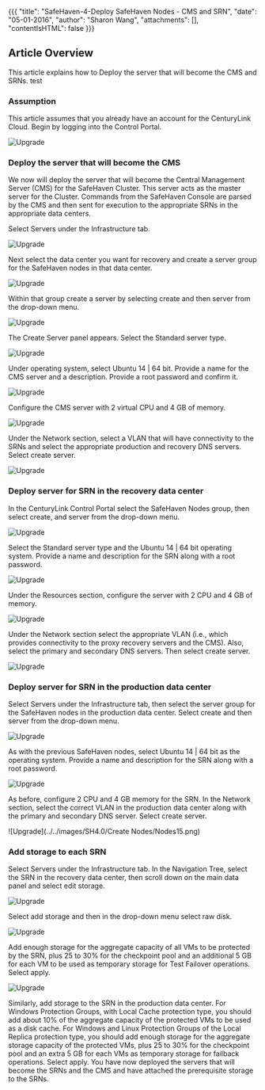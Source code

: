 {{{
  "title": "SafeHaven-4-Deploy SafeHaven Nodes - CMS and SRN",
  "date": "05-01-2016",
  "author": "Sharon Wang",
  "attachments": [],
  "contentIsHTML": false
}}}
## Article Overview
This article explains how to Deploy the server that will become the CMS and SRNs.
test
### Assumption
This article assumes that you already have an account for the CenturyLink Cloud. Begin by logging into the Control Portal.

![Upgrade](../../images/SH4.0/Create%20Nodes/Nodes1.png)

### Deploy the server that will become the CMS  

We now will deploy the server that will become the Central Management Server (CMS) for the SafeHaven Cluster. This server acts as the master server for the Cluster.  Commands from the SafeHaven Console are parsed by the CMS and then sent for execution to the appropriate SRNs in the appropriate data centers.

Select Servers under the Infrastructure tab.

![Upgrade](../../images/SH4.0/Create%20Nodes/Nodes2.png)

Next select the data center you want for recovery and create a server group for the SafeHaven nodes in that data center. 

![Upgrade](../../images/SH4.0/Create%20Nodes/Nodes3.png)

Within that group create a server by selecting create and then server from the drop-down menu.

![Upgrade](../../images/SH4.0/Create%20Nodes/Nodes4.png)

The Create Server panel appears. Select the Standard server type.

![Upgrade](../../images/SH4.0/Create%20Nodes/Nodes5.png)

Under operating system, select Ubuntu 14 | 64 bit. Provide a name for the CMS server and a description.  Provide a root password and confirm it.

![Upgrade](../../images/SH4.0/Create%20Nodes/Nodes6.png)

Configure the CMS server with 2 virtual CPU and 4 GB of memory.

![Upgrade](../../images/SH4.0/Create%20Nodes/Nodes7.png)

Under the Network section, select a VLAN that will have connectivity to the SRNs and select the appropriate production and recovery DNS servers. Select create server.

![Upgrade](../../images/SH4.0/Create%20Nodes/Nodes8.png)

### Deploy server for SRN in the recovery data center  

In the CenturyLink Control Portal select the SafeHaven Nodes group, then select create, and server from the drop-down menu.

![Upgrade](../../images/SH4.0/Create%20Nodes/Nodes9.png)

Select the Standard server type and the Ubuntu 14 | 64 bit operating system. Provide a name and description for the SRN along with a root password.

![Upgrade](../../images/SH4.0/Create%20Nodes/Nodes10.png)

Under the Resources section, configure the server with 2 CPU and 4 GB of memory.

![Upgrade](../../images/SH4.0/Create%20Nodes/Nodes11.png)

Under the Network section select the appropriate VLAN (i.e., which provides connectivity to the proxy recovery servers and the CMS). Also, select the primary and secondary DNS servers. Then select create server.

![Upgrade](../../images/SH4.0/Create%20Nodes/Nodes12.png)

### Deploy server for SRN in the production data center  

Select Servers under the Infrastructure tab, then select the server group for the SafeHaven nodes in the production data center. Select create and then server from the drop-down menu.

![Upgrade](../../images/SH4.0/Create%20Nodes/Nodes13.png)

As with the previous SafeHaven nodes, select Ubuntu 14 | 64 bit as the operating system. Provide a name and description for the SRN along with a root password. 

![Upgrade](../../images/SH4.0/Create%20Nodes/Nodes14.png)

As before, configure 2 CPU and 4 GB memory for the SRN. In the Network section, select the correct VLAN in the production data center along with the primary and secondary DNS server. Select create server.

![Upgrade](../../images/SH4.0/Create Nodes/Nodes15.png)

### Add storage to each SRN  

Select Servers under the Infrastructure tab. In the Navigation Tree, select the SRN in the recovery data center, then scroll down on the main data panel and select edit storage.

![Upgrade](../../images/SH4.0/Create%20Nodes/Nodes16.png)

Select add storage and then in the drop-down menu select raw disk.

![Upgrade](../../images/SH4.0/Create%20Nodes/Nodes17.png)

Add enough storage for the aggregate capacity of all VMs to be protected by the SRN, plus 25 to 30% for the checkpoint pool and an additional 5 GB for each VM to be used as temporary storage for Test Failover operations. Select apply.

![Upgrade](../../images/SH4.0/Create%20Nodes/Nodes18.png)

Similarly, add storage to the SRN in the production data center. For Windows Protection Groups, with Local Cache protection type, you should add about 10% of the aggregate capacity of the protected VMs to be used as a disk cache. For Windows and Linux Protection Groups of the Local Replica protection type, you should add enough storage for the aggregate storage capacity of the protected VMs, plus 25 to 30% for the checkpoint pool and an extra 5 GB for each VMs as temporary storage for failback operations. Select apply.
You have now deployed the servers that will become the SRNs and the CMS and have attached the prerequisite storage to the SRNs.























